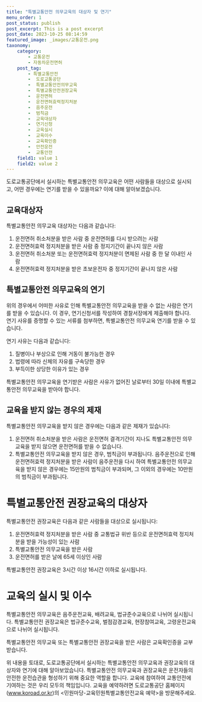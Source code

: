 ```yaml
---
title: "특별교통안전 의무교육의 대상자 및 연기"
menu_order: 1
post_status: publish
post_excerpt: This is a post excerpt
post_date: 2023-10-25 08:14:59
featured_image: _images/교통운전.png
taxonomy:
    category:
        - 교통운전
        - 자동차운전면허
    post_tag:
        - 특별교통안전
        -  도로교통공단
        -  특별교통안전의무교육
        -  특별교통안전권장교육
        -  운전면허
        -  운전면허효력정지처분
        -  음주운전
        -  범칙금
        -  교육대상자
        -  연기신청
        -  교육실시
        -  교육이수
        -  교육확인증
        -  안전운전
        -  교통안전
    field1: value 1
    field2: value 2
---
```



도로교통공단에서 실시하는 특별교통안전 의무교육은 어떤 사람들을 대상으로 실시되고, 어떤 경우에는 연기를 받을 수 있을까요? 이에 대해 알아보겠습니다.

## 교육대상자

특별교통안전 의무교육 대상자는 다음과 같습니다:

1. 운전면허 취소처분을 받은 사람 중 운전면허를 다시 받으려는 사람
2. 운전면허효력 정지처분을 받은 사람 중 정지기간이 끝나지 않은 사람
3. 운전면허 취소처분 또는 운전면허효력 정지처분이 면제된 사람 중 한 달 이내인 사람
4. 운전면허효력 정지처분을 받은 초보운전자 중 정지기간이 끝나지 않은 사람

## 특별교통안전 의무교육의 연기

위의 경우에서 어떠한 사유로 인해 특별교통안전 의무교육을 받을 수 없는 사람은 연기를 받을 수 있습니다. 이 경우, 연기신청서를 작성하여 경찰서장에게 제출해야 합니다. 연기 사유를 증명할 수 있는 서류를 첨부하면, 특별교통안전 의무교육 연기를 받을 수 있습니다.

연기 사유는 다음과 같습니다:

1. 질병이나 부상으로 인해 거동이 불가능한 경우
2. 법령에 따라 신체의 자유를 구속당한 경우
3. 부득이한 상당한 이유가 있는 경우

특별교통안전 의무교육을 연기받은 사람은 사유가 없어진 날로부터 30일 이내에 특별교통안전 의무교육을 받아야 합니다.

## 교육을 받지 않는 경우의 제재

특별교통안전 의무교육을 받지 않은 경우에는 다음과 같은 제재가 있습니다:

1. 운전면허 취소처분을 받은 사람은 운전면허 결격기간이 지나도 특별교통안전 의무교육을 받지 않으면 운전면허를 받을 수 없습니다.
2. 특별교통안전 의무교육을 받지 않은 경우, 범칙금이 부과됩니다. 음주운전으로 인해 운전면허효력 정지처분을 받은 사람이 음주운전을 다시 하여 특별교통안전 의무교육을 받지 않은 경우에는 15만원의 범칙금이 부과되며, 그 이외의 경우에는 10만원의 범칙금이 부과됩니다.

# 특별교통안전 권장교육의 대상자

특별교통안전 권장교육은 다음과 같은 사람들을 대상으로 실시됩니다:

1. 운전면허효력 정지처분을 받은 사람 중 교통법규 위반 등으로 운전면허효력 정지처분을 받을 가능성이 있는 사람
2. 특별교통안전 의무교육을 받은 사람
3. 운전면허를 받은 날에 65세 이상인 사람

특별교통안전 권장교육은 3시간 이상 16시간 이하로 실시됩니다.

# 교육의 실시 및 이수

특별교통안전 의무교육은 음주운전교육, 배려교육, 법규준수교육으로 나뉘어 실시됩니다. 특별교통안전 권장교육은 법규준수교육, 벌점감경교육, 현장참여교육, 고령운전교육으로 나뉘어 실시됩니다.

특별교통안전 의무교육 또는 특별교통안전 권장교육을 받은 사람은 교육확인증을 교부받습니다.

위 내용을 토대로, 도로교통공단에서 실시하는 특별교통안전 의무교육과 권장교육의 대상자와 연기에 대해 알아보았습니다. 특별교통안전 의무교육과 권장교육은 운전자들의 안전한 운전습관을 형성하기 위해 중요한 역할을 합니다. 교육에 참여하여 교통안전에 기여하는 것은 우리 모두의 책임입니다. 교육을 예약하려면 도로교통공단 홈페이지(www.koroad.or.kr)의 <민원마당-교육민원특별교통안전교육 예약>을 방문해주세요.

